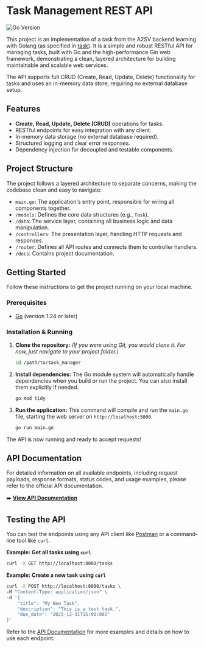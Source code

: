 # Task Management REST API

![Go Version](https://img.shields.io/badge/go-1.24+-blue.svg)

This project is an implementation of a task from the A2SV backend learning with Golang (as specified in [task](./Task.md)). It is a simple and robust RESTful API for managing tasks, built with Go and the high-performance Gin web framework, demonstrating a clean, layered architecture for building maintainable and scalable web services.

The API supports full CRUD (Create, Read, Update, Delete) functionality for tasks and uses an in-memory data store, requiring no external database setup.

## Features

-   **Create, Read, Update, Delete (CRUD)** operations for tasks.
-   RESTful endpoints for easy integration with any client.
-   In-memory data storage (no external database required).
-   Structured logging and clear error responses.
-   Dependency injection for decoupled and testable components.

## Project Structure

The project follows a layered architecture to separate concerns, making the codebase clean and easy to navigate:

-   `main.go`: The application's entry point, responsible for wiring all components together.
-   `/models`: Defines the core data structures (e.g., `Task`).
-   `/data`: The service layer, containing all business logic and data manipulation.
-   `/controllers`: The presentation layer, handling HTTP requests and responses.
-   `/router`: Defines all API routes and connects them to controller handlers.
-   `/docs`: Contains project documentation.

## Getting Started

Follow these instructions to get the project running on your local machine.

### Prerequisites

-   [Go](https://go.dev/doc/install) (version 1.24 or later)

### Installation & Running

1.  **Clone the repository:**
    *(If you were using Git, you would clone it. For now, just navigate to your project folder.)*
    ```sh
    cd /path/to/task_manager
    ```

2.  **Install dependencies:**
    The Go module system will automatically handle dependencies when you build or run the project. You can also install them explicitly if needed.
    ```sh
    go mod tidy
    ```

3.  **Run the application:**
    This command will compile and run the `main.go` file, starting the web server on `http://localhost:5000`.
    ```sh
    go run main.go
    ```

The API is now running and ready to accept requests!

## API Documentation

For detailed information on all available endpoints, including request payloads, response formats, status codes, and usage examples, please refer to the official API documentation.

➡️ **[View API Documentation](./docs/api_documentation.md)**

## Testing the API

You can test the endpoints using any API client like [Postman](https://www.postman.com/) or a command-line tool like `curl`.

**Example: Get all tasks using `curl`**
```sh
curl -X GET http://localhost:8080/tasks
```

**Example: Create a new task using `curl`**
```sh
curl -X POST http://localhost:8080/tasks \
-H "Content-Type: application/json" \
-d '{
    "title": "My New Task",
    "description": "This is a test task.",
    "due_date": "2025-12-31T15:00:00Z"
}'
```

Refer to the [API Documentation](./docs/api_documentation.md) for more examples and details on how to use each endpoint.